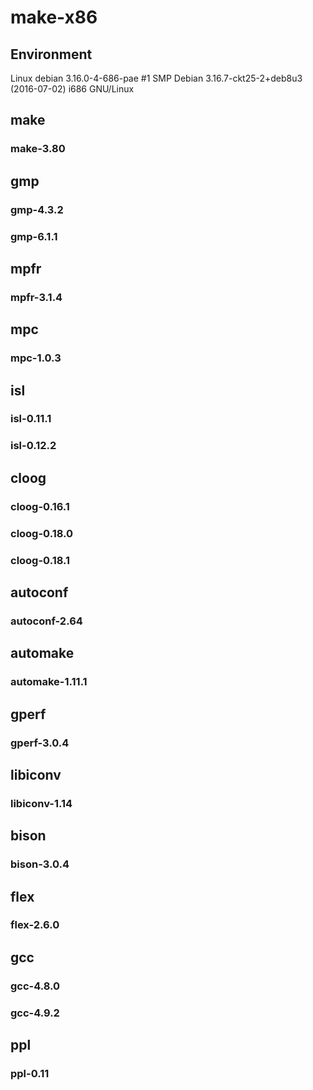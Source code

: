 # make-x86

## Environment
Linux debian 3.16.0-4-686-pae #1 SMP Debian 3.16.7-ckt25-2+deb8u3 (2016-07-02) i686 GNU/Linux

## make
### make-3.80

## gmp
### gmp-4.3.2
### gmp-6.1.1

## mpfr
### mpfr-3.1.4

## mpc
### mpc-1.0.3

## isl
### isl-0.11.1
### isl-0.12.2

## cloog
### cloog-0.16.1
### cloog-0.18.0
### cloog-0.18.1

## autoconf
### autoconf-2.64

## automake
### automake-1.11.1

## gperf
### gperf-3.0.4

## libiconv
### libiconv-1.14

## bison
### bison-3.0.4

## flex
### flex-2.6.0

## gcc
### gcc-4.8.0
### gcc-4.9.2

## ppl
### ppl-0.11

